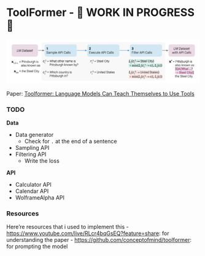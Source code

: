 ToolFormer - 🚧 WORK IN PROGRESS 🚧
================

<!-- WARNING: THIS FILE WAS AUTOGENERATED! DO NOT EDIT! -->

![image.png](index_files/figure-commonmark/42fd4c51-1-image.png)

Paper: [Toolformer: Language Models Can Teach Themselves to Use
Tools](https://arxiv.org/abs/2302.04761)

### TODO

**Data**

- Data generator
  - Check for `.` at the end of a sentence
- Sampling API
- Filtering API
  - Write the loss

**API**

- Calculator API
- Calendar API
- WolframeAlpha API

### Resources

Here’re resources that i used to implement this -
https://www.youtube.com/live/RLcr4bqGsEQ?feature=share: for
understanding the paper - https://github.com/conceptofmind/toolformer:
for prompting the model
